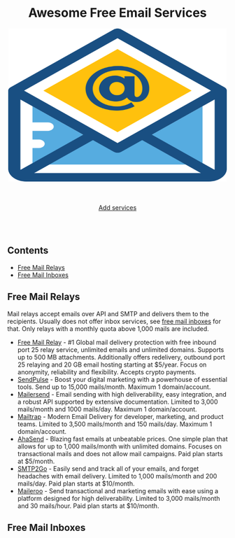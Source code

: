 <div align="center">
  <h1>Awesome Free Email Services</h1>
	<img width="500" height="350" src="email.svg" alt="Free Email Services">
</div>
<br>
<br>
<p align="center">
	<a href="https://github.com/huidochan/Awesome-Free-Email-Services/issues">Add services</a>
</p>
<br>
<br>

## Contents

- [Free Mail Relays](#free-mail-relays)
- [Free Mail Inboxes](#free-mail-inboxes)

## Free Mail Relays

Mail relays accept emails over API and SMTP and delivers them to the recipients. Usually does not offer inbox services, see [free mail inboxes](#free-mail-inboxes) for that. Only relays with a monthly quota above 1,000 mails are included.

- [Free Mail Relay](https://www.freemailrelay.com) - #1 Global mail delivery protection with free inbound port 25 relay service, unlimited emails and unlimited domains. Supports up to 500 MB attachments. Additionally offers redelivery, outbound port 25 relaying and 20 GB email hosting starting at $5/year. Focus on anonymity, reliability and flexibility. Accepts crypto payments.
- [SendPulse](https://sendpulse.com/) - Boost your digital marketing with a powerhouse of essential tools. Send up to 15,000 mails/month. Maximum 1 domain/account.
- [Mailersend](https://www.mailersend.com/) - Email sending with high deliverability, easy integration, and a robust API supported by extensive documentation. Limited to 3,000 mails/month and 1000 mails/day. Maximum 1 domain/account.
- [Mailtrap](https://mailtrap.io/) - Modern Email Delivery for developer, marketing, and product teams. Limited to 3,500 mails/month and 150 mails/day. Maximum 1 domain/account.
- [AhaSend](https://ahasend.com/) - Blazing fast emails at unbeatable prices. One simple plan that allows for up to 1,000 mails/month with unlimited domains. Focuses on transactional mails and does not allow mail campaigns. Paid plan starts at $5/month.
- [SMTP2Go](https://www.smtp2go.com/) - Easily send and track all of your emails, and forget headaches with email delivery. Limited to 1,000 mails/month and 200 mails/day. Paid plan starts at $10/month.
- [Maileroo](https://maileroo.com/) - Send transactional and marketing emails with ease using a platform designed for high deliverability. Limited to 3,000 mails/month and 30 mails/hour. Paid plan starts at $10/month.

## Free Mail Inboxes


